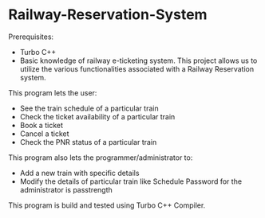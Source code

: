 # Railway-Reservation-System

Prerequisites:
 - Turbo C++
 - Basic knowledge of railway e-ticketing system.
This project allows us to utilize the various functionalities associated with a Railway Reservation system.

This program lets the user:
 - See the train schedule of a particular train
 - Check the ticket availability of a particular train
 - Book a ticket
 - Cancel a ticket
 - Check the PNR status of a particular train

This program also lets the programmer/administrator to: 
 - Add a new train with specific details
 - Modify the details of particular train like Schedule
Password for the administrator is passtrength

This program is build and tested using Turbo C++ Compiler. 

